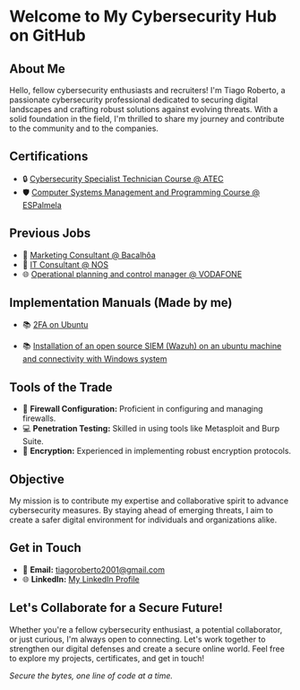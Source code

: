 # Welcome to My Cybersecurity Hub on GitHub

## About Me

Hello, fellow cybersecurity enthusiasts and recruiters! I'm Tiago Roberto, a passionate cybersecurity professional dedicated to securing digital landscapes and crafting robust solutions against evolving threats. With a solid foundation in the field, I'm thrilled to share my journey and contribute to the community and to the companies.

## Certifications

- 🔒 [Cybersecurity Specialist Technician Course @ ATEC](#)
- 🛡️ [Computer Systems Management and Programming Course @ ESPalmela](#)

## Previous Jobs
- 🍷 [Marketing Consultant @ Bacalhôa](#)
- 🏢 [IT Consultant @ NOS](#)
- 🌐 [Operational planning and control manager @ VODAFONE](#)

## Implementation Manuals (Made by me)
- 📚 [2FA on Ubuntu](https://drive.google.com/file/d/1_UiwdflyM9TvjS8tZ_BIfygs87xFGF5N/view?usp=sharing/)

- 📚 [Installation of an open source SIEM (Wazuh) on an ubuntu machine and connectivity with Windows system](https://drive.google.com/file/d/1soeyo8CYvjOQDeJJcXHbE0N6x7ax2myT/view?usp=sharing)

## Tools of the Trade

- 🔨 **Firewall Configuration:** Proficient in configuring and managing firewalls.
- 💻 **Penetration Testing:** Skilled in using tools like Metasploit and Burp Suite.
- 🔐 **Encryption:** Experienced in implementing robust encryption protocols.

## Objective

My mission is to contribute my expertise and collaborative spirit to advance cybersecurity measures. By staying ahead of emerging threats, I aim to create a safer digital environment for individuals and organizations alike.

## Get in Touch

- 📧 **Email:** [tiagoroberto2001@gmail.com](mailto:tiagoroberto2001@gmail.com)
- 🌐 **LinkedIn:** [My LinkedIn Profile](https://www.linkedin.com/in/tgroberto/)

## Let's Collaborate for a Secure Future!

Whether you're a fellow cybersecurity enthusiast, a potential collaborator, or just curious, I'm always open to connecting. Let's work together to strengthen our digital defenses and create a secure online world. Feel free to explore my projects, certificates, and get in touch!

*Secure the bytes, one line of code at a time.*
